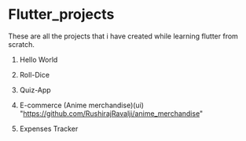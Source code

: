 ﻿# Flutter_projects
These are all the projects that i have created while learning flutter from scratch.
1. Hello World<br>

2. Roll-Dice<br>

3. Quiz-App<br>

4. E-commerce (Anime merchandise)(ui) "https://github.com/RushirajRavalji/anime_merchandise" <br>

5. Expenses Tracker<br>

